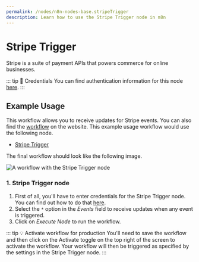 ```yaml
---
permalink: /nodes/n8n-nodes-base.stripeTrigger
description: Learn how to use the Stripe Trigger node in n8n
---
```


# Stripe Trigger

Stripe is a suite of payment APIs that powers commerce for online businesses.

::: tip 🔑 Credentials
You can find authentication information for this node [here](../../../credentials/Stripe/README.md).
:::


## Example Usage

This workflow allows you to receive updates for Stripe events. You can also find the [workflow](https://n8n.io/workflows/545) on the website. This example usage workflow would use the following node.
- [Stripe Trigger]()

The final workflow should look like the following image.

![A workflow with the Stripe Trigger node](./workflow.png)


### 1. Stripe Trigger node

1. First of all, you'll have to enter credentials for the Stripe Trigger node. You can find out how to do that [here](../../../credentials/Stripe/README.md).
2. Select the `*` option in the *Events* field to receive updates when any event is triggered.
3. Click on *Execute Node* to run the workflow.

::: tip 💡 Activate workflow for production
You'll need to save the workflow and then click on the Activate toggle on the top right of the screen to activate the workflow. Your workflow will then be triggered as specified by the settings in the Stripe Trigger node.
:::
